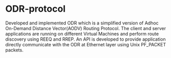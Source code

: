 # ODR-protocol
Developed and implemented ODR which is a simplified version of Adhoc On-Demand Distance Vector(AODV) Routing Protocol.
The client and server applications are running on different Virtual Machines and perform route discovery using REEQ and RREP.
 An API is developed to provide application directly communicate with the ODR at Ethernet layer using Unix PF_PACKET packets.
